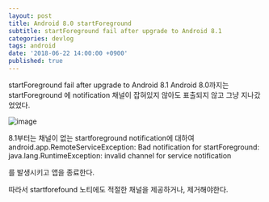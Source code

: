 ```yaml
---
layout: post
title: Android 8.0 startForeground
subtitle: startForeground fail after upgrade to Android 8.1
categories: devlog
tags: android
date: '2018-06-22 14:00:00 +0900'
published: true
---
```


startForeground fail after upgrade to Android 8.1
Android 8.0까지는 startForeground 에 notification 채널이 잡혀있지 않아도 표출되지 않고 그냥 지나갔었었다.

![image](https://user-images.githubusercontent.com/4989674/41757719-b9d8d582-761e-11e8-9713-c109333fb2fc.png)

8.1부터는 채널이 없는 startforeground notification에 대하여
android.app.RemoteServiceException: Bad notification for startForeground: java.lang.RuntimeException: invalid channel for service notification

를 발생시키고 앱을 종료한다.

따라서 startforefound 노티에도 적절한 채널을 제공하거나,
제거해야한다.
